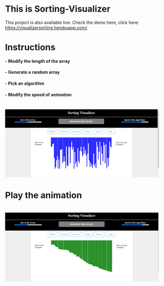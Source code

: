 # This is Sorting-Visualizer

This project is also available live. Check the demo here, click here: https://visualizersorting.herokuapp.com/

# Instructions
#### - Modify the length of the array
#### - Generate a random array
#### - Pick an algorithm
#### - Modify the speed of animation

#
#
#
          

![](images/before.png)

#
#

# Play the animation

#
#

![](images/after.png)
